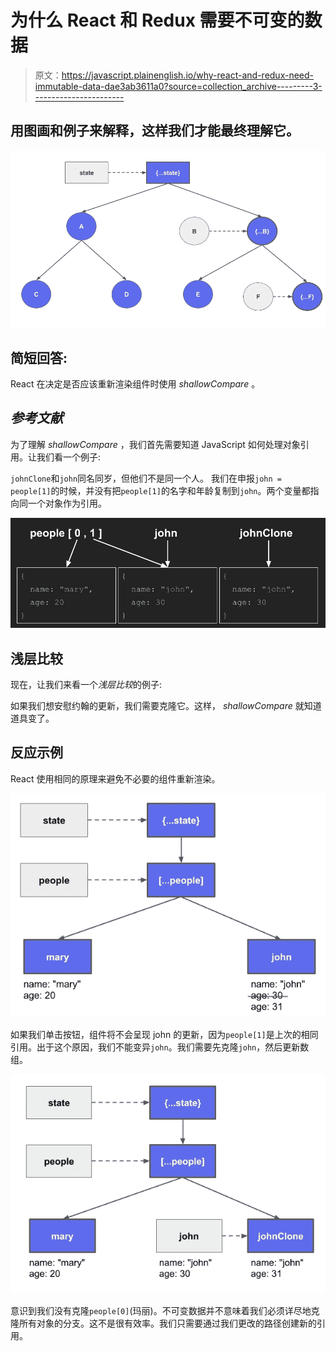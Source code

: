 # 为什么 React 和 Redux 需要不可变的数据

> 原文：<https://javascript.plainenglish.io/why-react-and-redux-need-immutable-data-dae3ab3611a0?source=collection_archive---------3----------------------->

## 用图画和例子来解释，这样我们才能最终理解它。

![](img/d037eccbb484d514682b9218f4e3d7ea.png)

## 简短回答:

React 在决定是否应该重新渲染组件时使用 *shallowCompare* 。

## *参考文献*

为了理解 *shallowCompare* ，我们首先需要知道 JavaScript 如何处理对象引用。让我们看一个例子:

`johnClone`和`john`同名同岁，但他们不是同一个人。
我们在申报`john = people[1]`的时候，并没有把`people[1]`的名字和年龄复制到`john`。两个变量都指向同一个对象作为引用。

![](img/93f5f8b65c15ad89708689124455eb6e.png)

## 浅层比较

现在，让我们来看一个*浅层比较*的例子:

如果我们想安慰约翰的更新，我们需要克隆它。这样， *shallowCompare* 就知道道具变了。

## 反应示例

React 使用相同的原理来避免不必要的组件重新渲染。

![](img/80d41b63bf23cb792a1bca3b872a07d6.png)

如果我们单击按钮，组件将不会呈现 john 的更新，因为`people[1]`是上次的相同引用。出于这个原因，我们不能变异`john`。我们需要先克隆`john`，然后更新数组。

![](img/dc7d8ce760e5457a5932062ae9967f53.png)

意识到我们没有克隆`people[0]`(玛丽)。不可变数据并不意味着我们必须详尽地克隆所有对象的分支。这不是很有效率。我们只需要通过我们更改的路径创建新的引用。